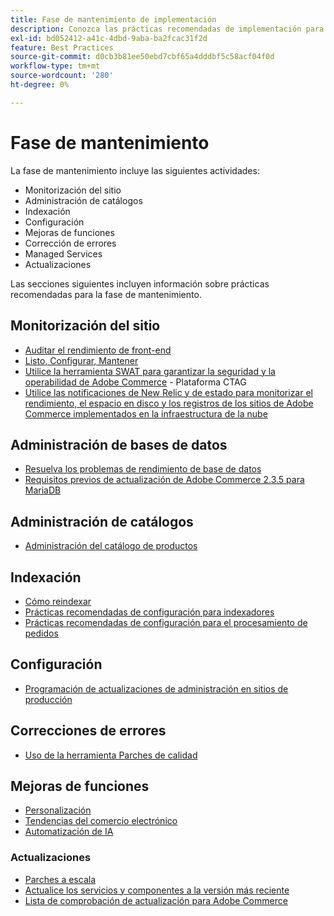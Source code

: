 ```yaml
---
title: Fase de mantenimiento de implementación
description: Conozca las prácticas recomendadas de implementación para la fase de mantenimiento de los proyectos de Adobe Commerce.
exl-id: bd052412-a41c-4dbd-9aba-ba2fcac31f2d
feature: Best Practices
source-git-commit: d0cb3b81ee50ebd7cbf65a4dddbf5c58acf04f0d
workflow-type: tm+mt
source-wordcount: '280'
ht-degree: 0%

---
```


# Fase de mantenimiento

La fase de mantenimiento incluye las siguientes actividades:

- Monitorización del sitio
- Administración de catálogos
- Indexación
- Configuración
- Mejoras de funciones
- Corrección de errores
- Managed Services
- Actualizaciones

Las secciones siguientes incluyen información sobre prácticas recomendadas para la fase de mantenimiento.

## Monitorización del sitio

- [Auditar el rendimiento de front-end](frontend-performance.md)
- [Listo, Configurar, Mantener](https://business.adobe.com/blog/basics/ready-set-maintain)
- [Utilice la herramienta SWAT para garantizar la seguridad y la operabilidad de Adobe Commerce](https://experienceleague.adobe.com/docs/commerce-operations/tools/site-wide-analysis-tool/intro.html?lang=en#integrations-with-other-adobe-commerce-support-tools) - Plataforma CTAG
- [Utilice las notificaciones de New Relic y de estado para monitorizar el rendimiento, el espacio en disco y los registros de los sitios de Adobe Commerce implementados en la infraestructura de la nube](https://experienceleague.adobe.com/docs/commerce-cloud-service/user-guide/monitor/performance.html)

## Administración de bases de datos

- [Resuelva los problemas de rendimiento de base de datos&#x200B;](resolve-database-performance-issues.md)
- [Requisitos previos de actualización de Adobe Commerce 2.3.5 para MariaDB&#x200B;](commerce-235-upgrade-prerequisites-mariadb.md)

## Administración de catálogos

<!-- Asset not yet integrated
- [Catalog Image Resizing](https://wiki.corp.adobe.com/x/oj4ykw) (wiki)
-->
- [Administración del catálogo de productos](https://www.gotostage.com/channel/fca90f7960be436f9b849215d9e06026/recording/2eea2782fc874047a020391000519f8b/watch?source=CHANNEL)

## Indexación

<!-- Asset not yet integrated
- [Reindexing - the safe way](https://wiki.corp.adobe.com/x/oj4ykw)(wiki)
-->
- [Cómo reindexar](https://developer.adobe.com/commerce/php/development/components/indexing/#how-to-reindex)
- [Prácticas recomendadas de configuración para indexadores&#x200B;](indexer-configuration.md)
- [Prácticas recomendadas de configuración para el procesamiento de pedidos](order-processing-configuration.md)
<!-- Asset not yet integrated from CTAG deck:
- Plan upsizing for planned traffic increases during promotions or holidays -->

## Configuración

- [Programación de actualizaciones de administración en sitios de producción](scheduling-admin-updates-in-production.md)

<!-- Asset not yet integrated from CTAG deck: Planning for peak season and promotional periods (upsizing)-->

## Correcciones de errores

- [Uso de la herramienta Parches de calidad](https://experienceleague.adobe.com/docs/commerce-operations/tools/quality-patches-tool/usage.html)

## Mejoras de funciones

- [Personalización](https://www.gotostage.com/channel/fca90f7960be436f9b849215d9e06026/recording/e218545a77de490fb5102eca07d0580a/watch?source=CHANNEL)
- [Tendencias del comercio electrónico](https://www.gotostage.com/channel/fca90f7960be436f9b849215d9e06026/recording/9a772468d7b64409a3d5dff4d67e656d/watch?source=CHANNEL)
- [Automatización de IA](https://www.gotostage.com/channel/fca90f7960be436f9b849215d9e06026/recording/27ae23699c2847be981a23ca098e548f/watch?source=CHANNEL)

### Actualizaciones

- [Parches a escala](patching-at-scale.md)
- [Actualice los servicios y componentes a la versión más reciente&#x200B;](update-services.md)
- [Lista de comprobación de actualización para Adobe Commerce&#x200B;](upgrade-checklist.md)
